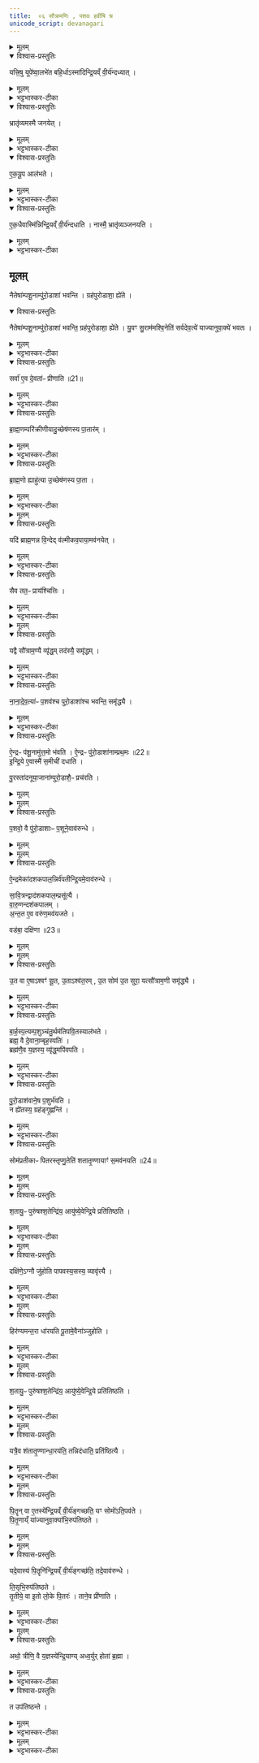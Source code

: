 ```yaml
---
title:  ०६ सौत्रामणिः , पशवः हवींषि च
unicode_script: devanagari
---
```


<details><summary>मूलम्</summary>

यत्त्रि॒षु यूपे॑ष्वा॒लभे॑त ।
ब॒हि॒र्धाऽस्मा॑दिन्द्रि॒यव्ँ वी॒र्य॑न्दध्यात् ।
</details>

<details open><summary>विश्वास-प्रस्तुतिः</summary>

यत्त्रि॒षु यूपे॑ष्वा॒लभे॑त बहि॒र्धाऽस्मा॑दिन्द्रि॒यव्ँ वी॒र्य॑न्दध्यात् ।
</details>

<details><summary>मूलम्</summary>

यत्त्रि॒षु यूपे॑ष्वा॒लभे॑त बहि॒र्धाऽस्मा॑दिन्द्रि॒यव्ँ वी॒र्य॑न्दध्यात् ।
</details>

<details><summary>भट्टभास्कर-टीका</summary>

1 यत्त्रिष्वित्यादि ॥ प्रतिपशु यूपोपादानाद्यदि त्रिषु यूपेषु त्रीन् पशून् आश्विनादीनालभेत नियुञ्ज्यात् । अस्माद्यजमानादिद्रियादि बहिर्धा दध्यात् बहिष्ट्वप्रकारेण स्थापयेत् यूपानां बहुधाभावात् । छान्दसो धाप्रत्ययः ।
</details>

<details open><summary>विश्वास-प्रस्तुतिः</summary>

भ्रातृ॑व्यमस्मै जनयेत् ।
</details>

<details><summary>मूलम्</summary>

भ्रातृ॑व्यमस्मै जनयेत् ।
</details>

<details><summary>भट्टभास्कर-टीका</summary>

भ्रातव्यं जनयेत् बहिर्भूतस्वभावात् ।
</details>

<details open><summary>विश्वास-प्रस्तुतिः</summary>

ए॒क॒यू॒प आल॑भते ।
</details>

<details><summary>मूलम्</summary>

ए॒क॒यू॒प आल॑भते ।
</details>

<details><summary>भट्टभास्कर-टीका</summary>

तस्मादेकयूपे एकस्मिन्यूपे त्रीनपि पशूनालभते
</details>

<details open><summary>विश्वास-प्रस्तुतिः</summary>

ए॒क॒धैवास्मि॑न्निन्द्रि॒यव्ँ वी॒र्य॑न्दधाति ।
नास्मै॒ भ्रातृ॑व्यञ्जनयति ।
</details>

<details><summary>मूलम्</summary>

ए॒क॒धैवास्मि॑न्निन्द्रि॒यव्ँ वी॒र्य॑न्दधाति ।
नास्मै॒ भ्रातृ॑व्यञ्जनयति ।
</details>

<details><summary>भट्टभास्कर-टीका</summary>

एकधैव एकप्रकारमेवेन्द्रियादिकमस्मिन् दधातीति । 'पूर्वकालैक'इत्यादिना समासः । एवमेकादशिनीविकारत्वात् प्रतिपशु यूपप्राप्तौ इदमपोद्यते । इदमेव च लिङ्गं पशुगणा एकादशिनीविकारा इति ॥
</details>

## मूलम़्

नैतेषा॑म्पशू॒नाम्पु॑रो॒डाशा॑ भवन्ति ।
ग्रह॑पुरोडाशा॒ ह्ये॑ते ।

<details open><summary>विश्वास-प्रस्तुतिः</summary>

नैतेषा॑म्पशू॒नाम्पु॑रो॒डाशा॑ भवन्ति॒ ग्रह॑पुरोडाशा॒ ह्ये॑ते ।
यु॒वꣳ सु॒राम॑मश्वि॒नेति॑ सर्वदेव॒त्ये॑ याज्यानुवा॒क्ये॑ भवतः ।
</details>

<details><summary>मूलम्</summary>

नैतेषा॑म्पशू॒नाम्पु॑रो॒डाशा॑ भवन्ति॒ ग्रह॑पुरोडाशा॒ ह्ये॑ते ।
यु॒वꣳ सु॒राम॑मश्वि॒नेति॑ सर्वदेव॒त्ये॑ याज्यानुवा॒क्ये॑ भवतः ।
</details>

<details><summary>भट्टभास्कर-टीका</summary>

2 नैतेषामित्यादि ॥ ग्रहप्रशंसार्थमिति । पशुभिस्तुल्यदेवत्याः - पशुपुरोडाशा भवन्ति ग्रहाश्चैते पशुभिस्तुल्यदेवत्याः तस्मात्पुरोडाशसदृशाः ।
</details>

<details open><summary>विश्वास-प्रस्तुतिः</summary>

सर्वा॑ ए॒व दे॒वता॑ᳶ प्रीणाति ॥21॥  
</details>

<details><summary>मूलम्</summary>

सर्वा॑ ए॒व दे॒वता॑ᳶ प्रीणाति ॥21॥  
</details>

<details><summary>भट्टभास्कर-टीका</summary>

वक्ष्येते चात्रैव 'युवं सुरामम्' इति ग्रहाणां याज्यानुवाक्ये । सर्वदेवत्यत्वमाश्विनादित्रयवत्त्वात् ॥
</details>

<details open><summary>विश्वास-प्रस्तुतिः</summary>

ब्रा॒ह्म॒णम्परि॑क्रीणीयादु॒च्छेष॑णस्य पा॒तार॑म् ।
</details>

<details><summary>मूलम्</summary>

ब्रा॒ह्म॒णम्परि॑क्रीणीयादु॒च्छेष॑णस्य पा॒तार॑म् ।
</details>

<details><summary>भट्टभास्कर-टीका</summary>

3 परिक्रयणं कार्यार्थं स्वीकरणम् ।
</details>

<details open><summary>विश्वास-प्रस्तुतिः</summary>

ब्रा॒ह्म॒णो ह्याहु॑त्या उ॒च्छेष॑णस्य पा॒ता ।
</details>

<details><summary>मूलम्</summary>

ब्रा॒ह्म॒णो ह्याहु॑त्या उ॒च्छेष॑णस्य पा॒ता ।
</details>

<details><summary>भट्टभास्कर-टीका</summary>

उच्छेषणं ग्रहशेषः । ब्राह्मणः खलु होमातिरिक्तस्य पातृत्वेन दृष्टः ।
</details>


<details><summary>मूलम्</summary>

यदि॑ ब्राह्म॒णन्न वि॒न्देत् ।
व॒ल्मी॒क॒व॒पाया॒मव॑नयेत् ।
</details>

<details open><summary>विश्वास-प्रस्तुतिः</summary>

यदि॑ ब्राह्म॒णन्न वि॒न्देद् व॑ल्मीकव॒पाया॒मव॑नयेत् ।
</details>

<details><summary>मूलम्</summary>

यदि॑ ब्राह्म॒णन्न वि॒न्देद् व॑ल्मीकव॒पाया॒मव॑नयेत् ।
</details>

<details><summary>भट्टभास्कर-टीका</summary>

यदीत्यादि कंचित् ब्राह्मणं पातारं यदि न लभेत वल्मीकच्छिद्रे अवनयेत् ।
</details>

<details open><summary>विश्वास-प्रस्तुतिः</summary>

सैव तत॒ᳶ प्राय॑श्चित्तिः ।
</details>

<details><summary>मूलम्</summary>

सैव तत॒ᳶ प्राय॑श्चित्तिः ।
</details>

<details><summary>भट्टभास्कर-टीका</summary>

सा ततो दोषात् प्रायश्चित्तिः । प्रायणं प्रायः दोषनिर्घातः तदर्था चित्तिर्ज्ञानं प्रायश्चित्तिः ॥
</details>


<details><summary>मूलम्</summary>

यद्वै सौ॑त्राम॒ण्यै व्यृ॑द्धम् ।
तद॑स्यै॒ समृ॑द्धम् ।
</details>

<details open><summary>विश्वास-प्रस्तुतिः</summary>

यद्वै सौ॑त्राम॒ण्यै व्यृ॑द्ध॒म् तद॑स्यै॒ समृ॑द्धम् ।
</details>

<details><summary>मूलम्</summary>

यद्वै सौ॑त्राम॒ण्यै व्यृ॑द्ध॒म् तद॑स्यै॒ समृ॑द्धम् ।
</details>

<details><summary>भट्टभास्कर-टीका</summary>

4 यद्वा इत्यादि ॥ अस्या सौत्रामण्याः यत् संबन्धि व्यृद्धं अन्यत्र कर्मणि वृद्धिहीनं यत्क्रियते पशुपुरोडाशानां भिन्नदेवत्यत्वं तदस्यां क्रियमाणं समृद्धं समृद्धिहेतुर्भवति
</details>

<details open><summary>विश्वास-प्रस्तुतिः</summary>

ना॒ना॒दे॒व॒त्या॑ᳶ प॒शव॑श्च पुरो॒डाशा॑श्च भवन्ति॒ समृ॑द्ध्यै ।
</details>

<details><summary>मूलम्</summary>

ना॒ना॒दे॒व॒त्या॑ᳶ प॒शव॑श्च पुरो॒डाशा॑श्च भवन्ति॒ समृ॑द्ध्यै ।
</details>

<details><summary>भट्टभास्कर-टीका</summary>

अस्यास्समृद्धिः दैवतेन भवति ॥
</details>

<details open><summary>विश्वास-प्रस्तुतिः</summary>

ऐ॒न्द्रᳶ प॑शू॒नामु॑त्त॒मो भ॑वति ।
ऐ॒न्द्रᳶ पु॑रो॒डाशा॑नाम्प्रथ॒मः ॥22॥  
इ॒न्द्रि॒ये ए॒वास्मै॑ स॒मीची॑ दधाति ।

पु॒रस्ता॑दनूया॒जाना॑म्पुरो॒डाशै॒ᳶ प्रच॑रति ।
</details>

<details><summary>मूलम्</summary>

ऐ॒न्द्रᳶ प॑शू॒नामु॑त्त॒मो भ॑वति ।
ऐ॒न्द्रᳶ पु॑रो॒डाशा॑नाम्प्रथ॒मः ॥22॥  
इ॒न्द्रि॒ये ए॒वास्मै॑ स॒मीची॑ दधाति ।

पु॒रस्ता॑दनूया॒जाना॑म्पुरो॒डाशै॒ᳶ प्रच॑रति ।
</details>


<details><summary>मूलम्</summary>

प॒शवो॒ वै पु॑रो॒डाशाः॑ ।
प॒शूने॒वाव॑रुन्धे ।
</details>

<details open><summary>विश्वास-प्रस्तुतिः</summary>

प॒शवो॒ वै पु॑रो॒डाशाःᳶ  प॒शूने॒वाव॑रुन्धे ।
</details>

<details><summary>मूलम्</summary>

प॒शवो॒ वै पु॑रो॒डाशाःᳶ  प॒शूने॒वाव॑रुन्धे ।
</details>


<details><summary>मूलम्</summary>

ऐ॒न्द्रमेका॑दशकपाल॒न्निर्व॑पति ।
इ॒न्द्रि॒यमे॒वाव॑रुन्धे ।
</details>

<details open><summary>विश्वास-प्रस्तुतिः</summary>

ऐ॒न्द्रमेका॑दशकपाल॒न्निर्व॑पतीन्द्रि॒यमे॒वाव॑रुन्धे ।   

सा॒वि॒त्रन्द्वाद॑शकपाल॒म्प्रसू॑त्यै ।  
वा॒रु॒णन्दश॑कपालम् ।  
अ॒न्त॒त ए॒व वरु॑ण॒मव॑यजते ।

वड॑बा॒ दक्षि॑णा ॥23॥  
</details>

<details><summary>मूलम्</summary>

ऐ॒न्द्रमेका॑दशकपाल॒न्निर्व॑पतीन्द्रि॒यमे॒वाव॑रुन्धे ।   

सा॒वि॒त्रन्द्वाद॑शकपाल॒म्प्रसू॑त्यै ।  
वा॒रु॒णन्दश॑कपालम् ।  
अ॒न्त॒त ए॒व वरु॑ण॒मव॑यजते ।

वड॑बा॒ दक्षि॑णा ॥23॥  
</details>


<details><summary>मूलम्</summary>

उ॒त वा ए॒षाऽश्वꣳ॑ सू॒ते ।
उ॒ताऽश्व॑त॒रम् ।
उ॒त सोम॑ उ॒त सुरा॑ ।
यत्सौ॑त्राम॒णी समृ॑द्ध्यै ।
</details>

<details open><summary>विश्वास-प्रस्तुतिः</summary>

उ॒त वा ए॒षाऽश्वꣳ॑ सू॒त, उ॒ताऽश्व॑त॒रम् , उ॒त सोम॑ उ॒त सुरा॒ यत्सौ॑त्राम॒णी समृ॑द्ध्यै ।
</details>

<details><summary>मूलम्</summary>

उ॒त वा ए॒षाऽश्वꣳ॑ सू॒त, उ॒ताऽश्व॑त॒रम् , उ॒त सोम॑ उ॒त सुरा॒ यत्सौ॑त्राम॒णी समृ॑द्ध्यै ।
</details>

<details><summary>भट्टभास्कर-टीका</summary>

5 ऐन्द्र इत्यादि ॥ एषा खल्वपि सूते अश्वम् अप्यश्वतरं सूते । अश्वायां गर्दभेन उत्पादितोऽश्वतरः । 'वत्सोक्षाश्व'इति ष्टरच् प्रत्ययः । सौत्रामणी च अपि सोमः यागसाधनत्वात्, अपि च सुरा उत्पत्त्या । पयोग्रहापेक्षया वा सोमोपीत्युक्तम् ॥
</details>

<details open><summary>विश्वास-प्रस्तुतिः</summary>

बा॒र्ह॒स्प॒त्यम्प॒शुञ्च॑तु॒र्थम॑तिपवि॒तस्याल॑भते ।  
ब्रह्म॒ वै दे॒वाना॒म्बृह॒स्पतिः॑ ।  
ब्रह्म॑णै॒व य॒ज्ञस्य॒ व्यृ॑द्ध॒मपि॑वपति ।
</details>

<details><summary>मूलम्</summary>

बा॒र्ह॒स्प॒त्यम्प॒शुञ्च॑तु॒र्थम॑तिपवि॒तस्याल॑भते ।  
ब्रह्म॒ वै दे॒वाना॒म्बृह॒स्पतिः॑ ।  
ब्रह्म॑णै॒व य॒ज्ञस्य॒ व्यृ॑द्ध॒मपि॑वपति ।
</details>

<details><summary>भट्टभास्कर-टीका</summary>

6 बार्हस्पत्यमित्यादि ॥ उक्तोऽतिपवितः । अपिवपतीति यद्व्यृद्धं तत्पूरयति ॥
</details>

<details open><summary>विश्वास-प्रस्तुतिः</summary>

पु॒रो॒डाश॑वाने॒ष प॒शुर्भ॑वति ।    
न ह्ये॑तस्य॒ ग्रह॑ङ्गृ॒ह्णन्ति॑ ।
</details>

<details><summary>मूलम्</summary>

पु॒रो॒डाश॑वाने॒ष प॒शुर्भ॑वति ।    
न ह्ये॑तस्य॒ ग्रह॑ङ्गृ॒ह्णन्ति॑ ।
</details>

<details><summary>भट्टभास्कर-टीका</summary>

7 पुरोडाशवानित्यादि ॥ पशुना समानदेवत्यः पुरोडाश एव एष भवतीति तादृशस्य ग्रहस्याभावात् ॥
</details>

<details open><summary>विश्वास-प्रस्तुतिः</summary>

सोम॑प्रतीकाᳶ पितरस्तृप्णु॒तेति॑ शतातृ॒ण्णायाꣳ॑ स॒मव॑नयति ॥24॥  
</details>

<details><summary>मूलम्</summary>

सोम॑प्रतीकाᳶ पितरस्तृप्णु॒तेति॑ शतातृ॒ण्णायाꣳ॑ स॒मव॑नयति ॥24॥  
</details>


<details><summary>मूलम्</summary>

श॒तायु॒ᳶ पुरु॑षश्श॒तेन्द्रि॑यः ।
आयु॑ष्ये॒वेन्द्रि॒ये प्रति॑तिष्ठति ।
</details>

<details open><summary>विश्वास-प्रस्तुतिः</summary>

श॒तायु॒ᳶ पुरु॑षश्श॒तेन्द्रि॑य॒ आयु॑ष्ये॒वेन्द्रि॒ये प्रति॑तिष्ठति ।
</details>

<details><summary>मूलम्</summary>

श॒तायु॒ᳶ पुरु॑षश्श॒तेन्द्रि॑य॒ आयु॑ष्ये॒वेन्द्रि॒ये प्रति॑तिष्ठति ।
</details>

<details><summary>भट्टभास्कर-टीका</summary>

8 ते सोमप्रतीका इति ॥ शतातृण्णायां शतच्छिद्रायां स्थाल्यां सुराशेषं समवनयति ॥
</details>


<details><summary>मूलम्</summary>

दक्षि॑णे॒ऽग्नौ जु॑होति ।
पा॒प॒व॒स्य॒सस्य॒ व्यावृ॑त्त्यै ।
हिर॑ण्यमन्त॒रा धा॑रयति ।
पू॒तामे॒वैना॑ञ्जुहोति ।
</details>

<details open><summary>विश्वास-प्रस्तुतिः</summary>

दक्षि॑णे॒ऽग्नौ जु॑होति पापवस्य॒सस्य॒ व्यावृ॑त्त्यै ।
</details>

<details><summary>मूलम्</summary>

दक्षि॑णे॒ऽग्नौ जु॑होति पापवस्य॒सस्य॒ व्यावृ॑त्त्यै ।
</details>

<details><summary>भट्टभास्कर-टीका</summary>

9 दक्षिणेऽग्नौ जुहोति नाहवनीये पापेन वसीयस्त्वं यत् पापधनवत्तरत्वं तस्य व्यावृत्त्यर्थं पृथक् स्थापनार्थम् । यद्वा - पापवस्यसस्य शुभस्य च व्यावृत्त्यर्थं विभागार्थम् । 'विन्मतोर्लुक्'ईयसुन ईकारलोपः ।
</details>


<details><summary>मूलम्</summary>

हिर॑ण्यमन्त॒रा धा॑रयति ।
पू॒तामे॒वैना॑ञ्जुहोति ।
</details>

<details open><summary>विश्वास-प्रस्तुतिः</summary>

हिर॑ण्यमन्त॒रा धा॑रयति पू॒तामे॒वैना॑ञ्जुहोति ।
</details>

<details><summary>मूलम्</summary>

हिर॑ण्यमन्त॒रा धा॑रयति पू॒तामे॒वैना॑ञ्जुहोति ।
</details>

<details><summary>भट्टभास्कर-टीका</summary>

हिरण्यमन्तरा अग्नेश्शतातृण्णायाश्च मध्ये धारयति । हिरण्येन सुरां जुहोति ।
</details>


<details><summary>मूलम्</summary>

श॒तमा॑नम्भवति ।  
श॒तायु॒ᳶ पुरु॑षश्श॒तेन्द्रि॑यः ।
आयु॑ष्ये॒वेन्द्रि॒ये प्रति॑तिष्ठति ।
</details>

<details open><summary>विश्वास-प्रस्तुतिः</summary>

श॒तायु॒ᳶ पुरु॑षश्श॒तेन्द्रि॑य॒ आयु॑ष्ये॒वेन्द्रि॒ये प्रति॑तिष्ठति ।
</details>

<details><summary>मूलम्</summary>

श॒तायु॒ᳶ पुरु॑षश्श॒तेन्द्रि॑य॒ आयु॑ष्ये॒वेन्द्रि॒ये प्रति॑तिष्ठति ।
</details>

<details><summary>भट्टभास्कर-टीका</summary>

शतमानमित्यादि । गतम् ॥
</details>


<details><summary>मूलम्</summary>

यत्रै॒व श॑तातृ॒ण्णान्धा॒रय॑ति ॥25॥  
तन्निद॑धाति॒ प्रति॑ष्ठित्यै ।
</details>

<details open><summary>विश्वास-प्रस्तुतिः</summary>

यत्रै॒व श॑तातृ॒ण्णान्धा॒रय॑ति॒ तन्निद॑धाति॒ प्रति॑ष्ठित्यै ।
</details>

<details><summary>मूलम्</summary>

यत्रै॒व श॑तातृ॒ण्णान्धा॒रय॑ति॒ तन्निद॑धाति॒ प्रति॑ष्ठित्यै ।
</details>

<details><summary>भट्टभास्कर-टीका</summary>

10 यत्रेत्यादि ॥ यत्राग्नौ यस्यग्नेरुपरि शतातृण्णां धारयति शतातृण्णां समवनयति तत्रैव शतातृण्णां निदधाति प्रतिष्ठार्थम् । तेन गम्यते - दक्षिणाग्नेरुपरि शतातृण्णां समवनयति तत्रैव चैनां निदधातीति ॥
</details>


<details><summary>मूलम्</summary>

पि॒तॄन् वा ए॒तस्ये॑न्द्रि॒यव्ँ वी॒र्य॑ङ्गच्छति ।
यꣳ सोमो॑ऽति॒पव॑ते ।
</details>

<details open><summary>विश्वास-प्रस्तुतिः</summary>

पि॒तॄन् वा ए॒तस्ये॑न्द्रि॒यव्ँ वी॒र्य॑ङ्गच्छति॒ यꣳ सोमो॑ऽति॒पव॑ते ।  
पि॒तृ॒णाय्ँ या॑ज्यानुवा॒क्या॑भि॒रुप॑तिष्ठते ।  
</details>

<details><summary>मूलम्</summary>

पि॒तॄन् वा ए॒तस्ये॑न्द्रि॒यव्ँ वी॒र्य॑ङ्गच्छति॒ यꣳ सोमो॑ऽति॒पव॑ते ।  
पि॒तृ॒णाय्ँ या॑ज्यानुवा॒क्या॑भि॒रुप॑तिष्ठते ।  
</details>


<details><summary>मूलम्</summary>

यदे॒वास्य॑ पि॒तॄनि॑न्द्रि॒यव्ँ वी॒र्य॑ङ्गच्छ॑ति ।
तदे॒वाव॑रुन्धे ।
</details>

<details open><summary>विश्वास-प्रस्तुतिः</summary>

यदे॒वास्य॑ पि॒तॄनि॑न्द्रि॒यव्ँ वी॒र्य॑ङ्गच्छ॑ति॒ तदे॒वाव॑रुन्धे ।

ति॒सृभि॒रुप॑तिष्ठते ।  
तृ॒तीये॒ वा इ॒तो लो॒के पि॒तरः॑ ।
ताने॒व प्री॑णाति ।
</details>

<details><summary>मूलम्</summary>

यदे॒वास्य॑ पि॒तॄनि॑न्द्रि॒यव्ँ वी॒र्य॑ङ्गच्छ॑ति॒ तदे॒वाव॑रुन्धे ।

ति॒सृभि॒रुप॑तिष्ठते ।  
तृ॒तीये॒ वा इ॒तो लो॒के पि॒तरः॑ ।
ताने॒व प्री॑णाति ।
</details>

<details><summary>भट्टभास्कर-टीका</summary>

11 पितॄनित्यादि ॥ पितृणां याज्याः 'उदीरताम्' इत्यादयः ॥
</details>


<details><summary>मूलम्</summary>

अथो॒ त्रीणि॒ वै य॒ज्ञस्ये॑न्द्रि॒याणि॑ ।
अ॒ध्व॒र्युर् होता॑ ब्र॒ह्मा ।
</details>

<details open><summary>विश्वास-प्रस्तुतिः</summary>

अथो॒ त्रीणि॒ वै य॒ज्ञस्ये॑न्द्रि॒याण्य् अध्व॒र्युर् होता॑ ब्र॒ह्मा ।  
</details>

<details><summary>मूलम्</summary>

अथो॒ त्रीणि॒ वै य॒ज्ञस्ये॑न्द्रि॒याण्य् अध्व॒र्युर् होता॑ ब्र॒ह्मा ।  
</details>

<details><summary>भट्टभास्कर-टीका</summary>

12अथो त्रीणीत्यादि ॥ यज्ञस्येन्द्रियाणि वीर्यहेतवः अध्वर्य्वादयस्त्रयः सन्ति न यजमान एव केवलः ।
</details>

<details open><summary>विश्वास-प्रस्तुतिः</summary>

त उप॑तिष्ठन्ते ।  
</details>

<details><summary>मूलम्</summary>

त उप॑तिष्ठन्ते ।  
</details>

<details><summary>भट्टभास्कर-टीका</summary>

तस्मात्तेऽध्वर्य्वादय उपतिष्ठन्ते ।
</details>


<details><summary>मूलम्</summary>

यान्ये॒व य॒ज्ञस्ये॑न्द्रि॒याणि॑ ।
तैरे॒वास्मै॑ भेष॒जङ्क॑रोति ॥26॥  
</details>

<details><summary>भट्टभास्कर-टीका</summary>

यान्ये॒व य॒ज्ञस्ये॑न्द्रि॒याणि॒ तैरे॒वास्मै॑ भेष॒जङ्क॑रोति ॥26॥  
तैः यज्ञस्यापि वीर्यभूतैः अस्मै अतिपविताय भेषजं करोति ॥


इति अष्टमे षष्ठोऽनुवाकः ॥  

</details>

